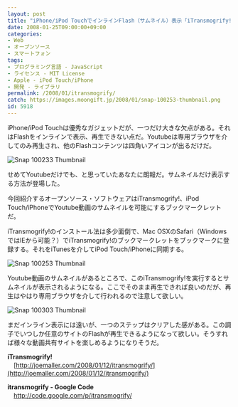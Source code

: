 ```yaml
---
layout: post
title: "iPhone/iPod TouchでインラインFlash（サムネイル）表示「iTransmogrify!」"
date: 2008-01-25T09:00:00+09:00
categories:
- Web
- オープンソース
- スマートフォン
tags: 
- プログラミング言語 - JavaScript
- ライセンス - MIT License
- Apple - iPod Touch/iPhone
- 開発 - ライブラリ
permalink: /2008/01/itransmogrify/
catch: https://images.moongift.jp/2008/01/snap-100253-thumbnail.png
id: 5918
---
```

iPhone/iPod Touchは優秀なガジェットだが、一つだけ大きな欠点がある。それはFlashをインラインで表示、再生できない点だ。Youtubeは専用ブラウザを介してのみ再生され、他のFlashコンテンツは四角いアイコンが出るだけだ。  
  
 ![Snap 100233 Thumbnail](https://images.moongift.jp/2008/01/snap-100233-thumbnail.png)  
  
せめてYoutubeだけでも、と思っていたあなたに朗報だ。サムネイルだけ表示する方法が登場した。  
  
今回紹介するオープンソース・ソフトウェアはiTransmogrify!、iPod Touch/iPhoneでYoutube動画のサムネイルを可能にするブックマークレットだ。  
  
<!--more-->  
iTransmogrify!のインストール法は多少面倒で、Mac OSXのSafari（WindowsではIEから可能？）でiTransmogrify!のブックマークレットをブックマークに登録する。それをiTunesを介してiPod Touch/iPhoneに同期する。  
  
 ![Snap 100253 Thumbnail](https://images.moongift.jp/2008/01/snap-100253-thumbnail.png)  
  
Youtube動画のサムネイルがあるところで、このiTransmogrify!を実行するとサムネイルが表示されるようになる。ここでそのまま再生できれば良いのだが、再生はやはり専用ブラウザを介して行われるので注意して欲しい。  
  
 ![Snap 100303 Thumbnail](https://images.moongift.jp/2008/01/snap-100303-thumbnail.png)  
  
まだインライン表示には遠いが、一つのステップはクリアした感がある。この調子でいつしか任意のサイトのFlashが再生できるようになって欲しい。そうすれば様々な動画共有サイトを楽しめるようになりそうだ。  
  
**iTransmogrify!**  
　[http://joemaller.com/2008/01/12/itransmogrify/](http://joemaller.com/2008/01/12/itransmogrify/)  
  
**itransmogrify - Google Code**  
　[http://code.google.com/p/itransmogrify/  
](http://code.google.com/p/itransmogrify/)


